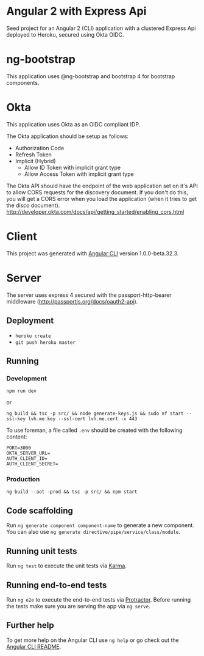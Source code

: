 # Angular 2 with Express Api

Seed project for an Angular 2 (CLI) application with a clustered Express Api deployed to Heroku, secured using Okta OIDC.

# ng-bootstrap

This application uses @ng-bootstrap and bootstrap 4 for bootstrap components.

# Okta

This application uses Okta as an OIDC compliant IDP.

The Okta application should be setup as follows:

* Authorization Code
* Refresh Token
* Implicit (Hybrid)
    * Allow ID Token with implicit grant type
    * Allow Access Token with implicit grant type

The Okta API should have the endpoint of the web application set on it's API to allow CORS requests for the discovery document. If you don't do this, you will get a CORS error when you load the application (when it tries to get the disco document). http://developer.okta.com/docs/api/getting_started/enabling_cors.html

# Client

This project was generated with [Angular CLI](https://github.com/angular/angular-cli) version 1.0.0-beta.32.3.

# Server

The server uses express 4 secured with the passport-http-bearer middleware (http://passportjs.org/docs/oauth2-api).

## Deployment

* `heroku create`
* `git push heroku master`

## Running
### Development

`npm run dev`

or

`ng build && tsc -p src/ && node generate-keys.js && sudo nf start --ssl-key lvh.me.key --ssl-cert lvh.me.cert -x 443`

To use foreman, a file called `.env` should be created with the following content:

```
PORT=3000
OKTA_SERVER_URL=
AUTH_CLIENT_ID=
AUTH_CLIENT_SECRET=
```

### Production

`ng build --aot -prod && tsc -p src/ && npm start`

## Code scaffolding

Run `ng generate component component-name` to generate a new component. You can also use `ng generate directive/pipe/service/class/module`.

## Running unit tests

Run `ng test` to execute the unit tests via [Karma](https://karma-runner.github.io).

## Running end-to-end tests

Run `ng e2e` to execute the end-to-end tests via [Protractor](http://www.protractortest.org/).
Before running the tests make sure you are serving the app via `ng serve`.

## Further help

To get more help on the Angular CLI use `ng help` or go check out the [Angular CLI README](https://github.com/angular/angular-cli/blob/master/README.md).
